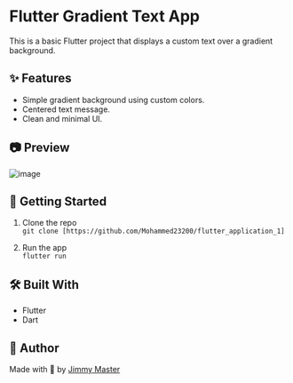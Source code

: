 # Flutter Gradient Text App

This is a basic Flutter project that displays a custom text over a gradient background.

## ✨ Features

- Simple gradient background using custom colors.
- Centered text message.
- Clean and minimal UI.

## 📷 Preview

![image](https://github.com/user-attachments/assets/f28060db-d147-4cf7-864e-4feb43f2d44b)


## 🚀 Getting Started

1. Clone the repo  
   `git clone [https://github.com/Mohammed23200/flutter_application_1]`

2. Run the app  
   `flutter run`

## 🛠️ Built With

- Flutter
- Dart

## 🧠 Author

Made with 💙 by [Jimmy Master](https://github.com/Mohammed23200)
